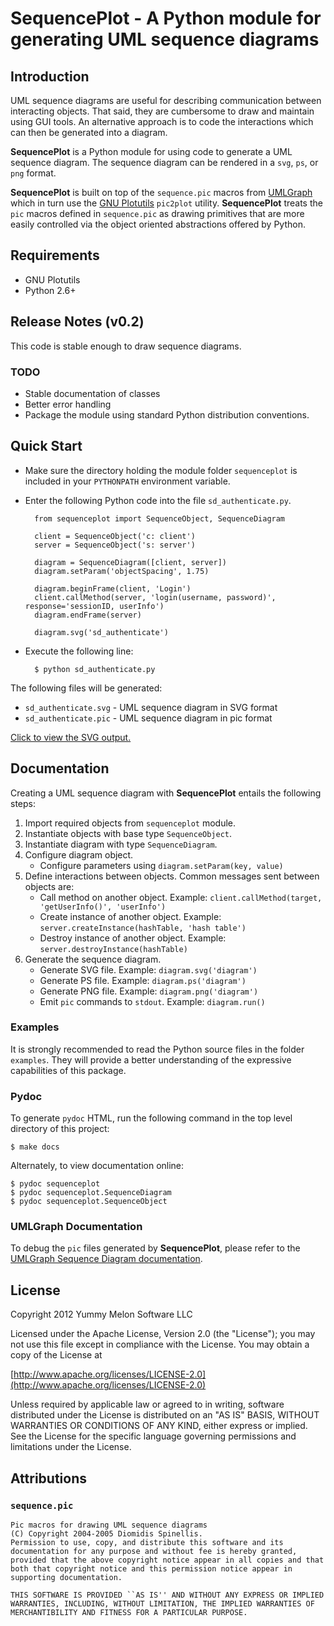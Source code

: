 # SequencePlot - A Python module for generating UML sequence diagrams

## Introduction

UML sequence diagrams are useful for describing communication between interacting objects. That said, they are cumbersome to draw and maintain using GUI tools. An alternative approach is to code the interactions which can then be generated into a diagram.

**SequencePlot** is a Python module for using code to generate a UML sequence diagram. The sequence diagram can be rendered in a `svg`, `ps`, or `png` format.

**SequencePlot** is built on top of the `sequence.pic` macros from [UMLGraph](http://umlgraph.org) which in turn use the [GNU Plotutils](http://www.gnu.org/software/plotutils/plotutils.html) `pic2plot` utility. **SequencePlot** treats the `pic` macros defined in `sequence.pic` as drawing primitives that are more easily controlled via the  object oriented abstractions offered by Python.

## Requirements

* GNU Plotutils
* Python 2.6+

## Release Notes (v0.2)

This code is stable enough to draw sequence diagrams. 

### TODO

* Stable documentation of classes
* Better error handling
* Package the module using standard Python distribution conventions.

## Quick Start

* Make sure the directory holding the module folder `sequenceplot` is included in your `PYTHONPATH` environment variable.

* Enter the following Python code into the file `sd_authenticate.py`.
        
        from sequenceplot import SequenceObject, SequenceDiagram

        client = SequenceObject('c: client')
        server = SequenceObject('s: server')

        diagram = SequenceDiagram([client, server])
        diagram.setParam('objectSpacing', 1.75)

        diagram.beginFrame(client, 'Login')
        client.callMethod(server, 'login(username, password)', response='sessionID, userInfo')
        diagram.endFrame(server)

        diagram.svg('sd_authenticate')

* Execute the following line:

        $ python sd_authenticate.py
	
The following files will be generated:

* `sd_authenticate.svg` - UML sequence diagram in SVG format
* `sd_authenticate.pic` - UML sequence diagram in pic format

[Click to view the SVG output.](http://yms.dyndns.biz/~cchoi/images/authentication.svg)



## Documentation

Creating a UML sequence diagram with **SequencePlot** entails the following steps:

1. Import required objects from `sequenceplot` module.
2. Instantiate objects with base type `SequenceObject`.
3. Instantiate diagram with type `SequenceDiagram`.
4. Configure diagram object.
    * Configure parameters using `diagram.setParam(key, value)`
5. Define interactions between objects. Common messages sent between objects are:
    * Call method on another object. Example: `client.callMethod(target, 'getUserInfo()', 'userInfo')`
    * Create instance of another object. Example: `server.createInstance(hashTable, 'hash table')`
    * Destroy instance of another object. Example: `server.destroyInstance(hashTable)`
6. Generate the sequence diagram.
    * Generate SVG file. Example: `diagram.svg('diagram')`
    * Generate PS file. Example: `diagram.ps('diagram')`    
    * Generate PNG file. Example: `diagram.png('diagram')`
    * Emit `pic` commands to `stdout`. Example: `diagram.run()`

### Examples

It is strongly recommended to read the Python source files in the folder `examples`. They will provide a better understanding of the expressive capabilities of this package.

    
### Pydoc

To generate `pydoc` HTML, run the following command in the top level directory of this project:

    $ make docs
    
Alternately, to view documentation online:

    $ pydoc sequenceplot
    $ pydoc sequenceplot.SequenceDiagram
    $ pydoc sequenceplot.SequenceObject
    
    
### UMLGraph Documentation

To debug the `pic` files generated by **SequencePlot**, please refer to the [UMLGraph Sequence Diagram documentation](http://umlgraph.org/doc/seq-intro.html).

    
## License

Copyright 2012 Yummy Melon Software LLC

Licensed under the Apache License, Version 2.0 (the "License");
you may not use this file except in compliance with the License.
You may obtain a copy of the License at

[http://www.apache.org/licenses/LICENSE-2.0](http://www.apache.org/licenses/LICENSE-2.0)

Unless required by applicable law or agreed to in writing, software
distributed under the License is distributed on an "AS IS" BASIS,
WITHOUT WARRANTIES OR CONDITIONS OF ANY KIND, either express or implied.
See the License for the specific language governing permissions and
limitations under the License.


## Attributions

### `sequence.pic`

    Pic macros for drawing UML sequence diagrams
    (C) Copyright 2004-2005 Diomidis Spinellis.
    Permission to use, copy, and distribute this software and its
    documentation for any purpose and without fee is hereby granted,
    provided that the above copyright notice appear in all copies and that
    both that copyright notice and this permission notice appear in
    supporting documentation.

    THIS SOFTWARE IS PROVIDED ``AS IS'' AND WITHOUT ANY EXPRESS OR IMPLIED
    WARRANTIES, INCLUDING, WITHOUT LIMITATION, THE IMPLIED WARRANTIES OF
    MERCHANTIBILITY AND FITNESS FOR A PARTICULAR PURPOSE.

